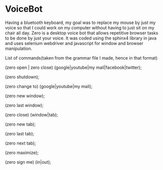 # VoiceBot

Having a bluetooth keyboard, my goal was to replace my mouse by just my voice so that I could work on my computer without having to just sit on my chair all day. Zero is a desktop voice bot that allows repetitive browser tasks to be done by just your voice. It was coded using the sphinx4 library in java and uses selenium webdriver and javascript for window and browser manipulation. 



List of commands(taken from the grammar file I made, hence in that format)

(zero open | zero close) (google|youtube|my mail|facebook|twitter);

(zero shutdown);

(zero change to) (google|youtube|my mail);

(zero new window);

(zero last window);

(zero close) (window|tab);

(zero new tab);

(zero last tab);

(zero next tab);

(zero maximize); 

(zero sign me) (in|out);

